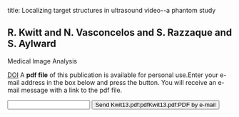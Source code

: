 title: Localizing target structures in ultrasound video--a phantom study

## R. Kwitt and N. Vasconcelos and S. Razzaque and S. Aylward
Medical Image Analysis

<a href="https://doi.org/10.1016/j.media.2013.05.003">DOI</a>
A <b>pdf file</b> of this publication is available for personal use.Enter your e-mail address in the box below and press the button. You will receive an e-mail message with a link to the pdf file.
<form action="sender.php">  <input type="text" name="email">  <input type="submit" value="Send Kwit13.pdf:pdfKwit13.pdf:PDF by e-mail"></form>